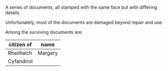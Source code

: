 A series of documents, all stamped with the same face but with differing details.

Unfortunately, most of the documents are damaged beyond repair and use.

Among the surviving documents are:

| citizen of | name |
| --- | --- |
| Rheilliwch | Margery |
| Cyfandirol | 